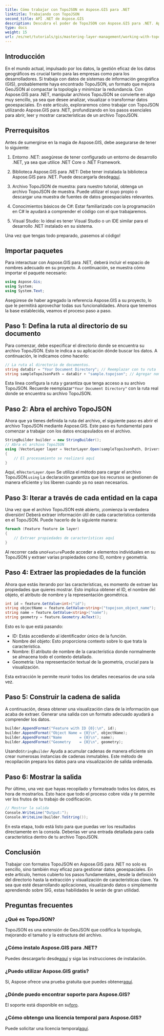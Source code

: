 ```yaml
---
title: Cómo trabajar con TopoJSON en Aspose.GIS para .NET
linktitle: Trabajando con TopoJSON
second_title: API .NET de Aspose.GIS
description: Descubra el poder de TopoJSON con Aspose.GIS para .NET. Aprenda a leer, extraer y mostrar características geoespaciales en sencillos pasos.
type: docs
weight: 15
url: /es/net/tutorials/gis/mastering-layer-management/working-with-topojson/
---
```

## Introducción

En el mundo actual, impulsado por los datos, la gestión eficaz de los datos geográficos es crucial tanto para las empresas como para los desarrolladores. Si trabaja con datos de sistemas de información geográfica (GIS), probablemente haya encontrado TopoJSON, un formato que mejora GeoJSON al compactar la topología y minimizar la redundancia. Con Aspose.GIS para .NET, manipular archivos TopoJSON se convierte en algo muy sencillo, ya sea que desee analizar, visualizar o transformar datos geoespaciales. En este artículo, exploraremos cómo trabajar con TopoJSON utilizando Aspose.GIS para .NET, profundizando en los pasos esenciales para abrir, leer y mostrar características de un archivo TopoJSON.

## Prerrequisitos

Antes de sumergirse en la magia de Aspose.GIS, debe asegurarse de tener lo siguiente:

1. Entorno .NET: asegúrese de tener configurado un entorno de desarrollo .NET, ya sea que utilice .NET Core o .NET Framework.
   
2.  Biblioteca Aspose.GIS para .NET: Debe tener instalada la biblioteca Aspose.GIS para .NET. Puede descargarla desde[aquí](https://releases.aspose.com/gis/net/).

3. Archivo TopoJSON de muestra: para nuestro tutorial, obtenga un archivo TopoJSON de muestra. Puede utilizar el suyo propio o descargar una muestra de fuentes de datos geoespaciales relevantes.

4. Conocimientos básicos de C#: Estar familiarizado con la programación en C# le ayudará a comprender el código con el que trabajaremos.

5. Visual Studio: lo ideal es tener Visual Studio o un IDE similar para el desarrollo .NET instalado en su sistema.

Una vez que tengas todo preparado, ¡pasemos al código!

## Importar paquetes

Para interactuar con Aspose.GIS para .NET, deberá incluir el espacio de nombres adecuado en su proyecto. A continuación, se muestra cómo importar el paquete necesario:

```csharp
using Aspose.Gis;
using System;
using System.Text;
```

Asegúrese de haber agregado la referencia Aspose.GIS a su proyecto, lo que le permitirá aprovechar todas sus funcionalidades. Ahora que tenemos la base establecida, veamos el proceso paso a paso.

## Paso 1: Defina la ruta al directorio de su documento

Para comenzar, debe especificar el directorio donde se encuentra su archivo TopoJSON. Esto le indica a su aplicación dónde buscar los datos. A continuación, le indicamos cómo hacerlo:

```csharp
// La ruta al directorio de documentos.
string dataDir = "Your Document Directory"; // Reemplazar con tu ruta
string sampleTopoJsonPath = dataDir + "sample.topojson"; // Agregar nombre de archivo TopoJSON
```

 Esta línea configura la ruta y garantiza que tenga acceso a su archivo TopoJSON. Recuerde reemplazar`"Your Document Directory"` con la ruta real donde se encuentra su archivo TopoJSON.

## Paso 2: Abra el archivo TopoJSON

Ahora que ya tienes definida la ruta del archivo, el siguiente paso es abrir el archivo TopoJSON mediante Aspose.GIS. Este paso es fundamental para comenzar a trabajar con los datos encapsulados en el archivo.

```csharp
StringBuilder builder = new StringBuilder();
// Abra el archivo TopoJSON
using (VectorLayer layer = VectorLayer.Open(sampleTopoJsonPath, Drivers.TopoJson))
{
    // El procesamiento se realizará aquí
}
```

 Aquí, el`VectorLayer.Open` Se utiliza el método para cargar el archivo TopoJSON.`using` La declaración garantiza que los recursos se gestionen de manera eficiente y los liberen cuando ya no sean necesarios.

## Paso 3: Iterar a través de cada entidad en la capa

Una vez que el archivo TopoJSON esté abierto, ¡comienza la verdadera diversión! Deberá extraer información útil de cada característica contenida en el TopoJSON. Puede hacerlo de la siguiente manera:

```csharp
foreach (Feature feature in layer)
{
    // Extraer propiedades de características aquí
}
```

 Al recorrer cada uno`Feature`Puede acceder a elementos individuales en su TopoJSON y extraer varias propiedades como ID, nombre y geometría.

## Paso 4: Extraer las propiedades de la función

Ahora que estás iterando por las características, es momento de extraer las propiedades que quieres mostrar. Esto implica obtener el ID, el nombre del objeto, el atributo de nombre y la representación geométrica.

```csharp
int id = feature.GetValue<int>("id");
string objectName = feature.GetValue<string>("topojson_object_name");
string name = feature.GetValue<string>("name");
string geometry = feature.Geometry.AsText();
```

Esto es lo que está pasando:
- ID: Estás accediendo al identificador único de la función.
- Nombre del objeto: Esto proporciona contexto sobre lo que trata la característica.
- Nombre: El atributo de nombre de la característica donde normalmente se almacena todo el contexto detallado.
- Geometría: Una representación textual de la geometría, crucial para la visualización.

Esta extracción le permite reunir todos los detalles necesarios de una sola vez.

## Paso 5: Construir la cadena de salida

A continuación, desea obtener una visualización clara de la información que acaba de extraer. Generar una salida con un formato adecuado ayudará a comprender los datos.

```csharp
builder.AppendFormat("Feature with ID {0}:\n", id);
builder.AppendFormat("Object Name = {0}\n", objectName);
builder.AppendFormat("Name        = {0}\n", name);
builder.AppendFormat("Geometry    = {0}\n", geometry);
```

 Usando`StringBuilder` Ayuda a acumular cadenas de manera eficiente sin crear numerosas instancias de cadenas inmutables. Este método de recopilación prepara los datos para una visualización de salida ordenada.

## Paso 6: Mostrar la salida

Por último, una vez que hayas recopilado y formateado todos los datos, es hora de mostrarlos. Esto hace que todo el proceso cobre vida y te permite ver los frutos de tu trabajo de codificación.

```csharp
// Mostrar la salida
Console.WriteLine("Output:");
Console.WriteLine(builder.ToString());
```

En esta etapa, todo está listo para que puedas ver los resultados directamente en la consola. Deberías ver una entrada detallada para cada característica dentro de tu archivo TopoJSON.

## Conclusión

Trabajar con formatos TopoJSON en Aspose.GIS para .NET no solo es sencillo, sino también muy eficaz para gestionar datos geoespaciales. En este artículo, hemos cubierto los pasos fundamentales, desde la definición del directorio hasta la extracción y visualización de características clave. Ya sea que esté desarrollando aplicaciones, visualizando datos o simplemente aprendiendo sobre SIG, estas habilidades le serán de gran utilidad.

## Preguntas frecuentes

### ¿Qué es TopoJSON?
TopoJSON es una extensión de GeoJSON que codifica la topología, mejorando el tamaño y la estructura del archivo.

### ¿Cómo instalo Aspose.GIS para .NET?
 Puedes descargarlo desde[aquí](https://releases.aspose.com/gis/net/) y siga las instrucciones de instalación.

### ¿Puedo utilizar Aspose.GIS gratis?
 Sí, Aspose ofrece una prueba gratuita que puedes obtener[aquí](https://releases.aspose.com/).

### ¿Dónde puedo encontrar soporte para Aspose.GIS?
 El soporte está disponible en su[foro](https://forum.aspose.com/c/gis/33/).

### ¿Cómo obtengo una licencia temporal para Aspose.GIS?
 Puede solicitar una licencia temporal[aquí](https://purchase.conholdate.com/temporary-license/).
